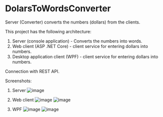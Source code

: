 # DolarsToWordsConverter
 Server (Converter) converts the numbers (dollars) from the clients.

This project has the following architecture:
1) Server (console application) - Converts the numbers into words.
2) Web client (ASP .NET Core) - client service for entering dollars into numbers.
3) Desktop application client (WPF) - client service for entering dollars into numbers.

Connection with REST API.

Screenshots:
1) Server
![image](https://github.com/DmitriyVilla/DolarsToWordsConverter/assets/77011213/6a500e6a-c525-4f63-9bf1-4fcc22c9b76c)

2) Web client
![image](https://github.com/DmitriyVilla/DolarsToWordsConverter/assets/77011213/a326798f-f350-40d5-b2d6-e81e157df582)
![image](https://github.com/DmitriyVilla/DolarsToWordsConverter/assets/77011213/572c9a94-a960-4d4d-8a18-4f2d9c77ac9e)

4) WPF
![image](https://github.com/DmitriyVilla/DolarsToWordsConverter/assets/77011213/94a0f455-74f9-4c63-9ce4-6ade2460b8d7)
![image](https://github.com/DmitriyVilla/DolarsToWordsConverter/assets/77011213/69d2e6ff-4deb-47b3-9a7a-1ba44dd2a49b)

